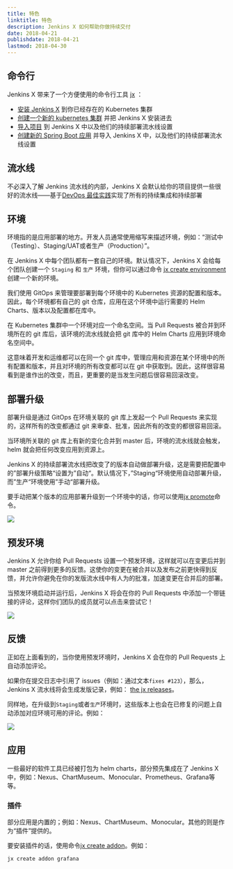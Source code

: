 ```yaml
---
title: 特色
linktitle: 特色
description: Jenkins X 如何帮助你做持续交付
date: 2018-04-21
publishdate: 2018-04-21
lastmod: 2018-04-30
---
```


## 命令行

Jenkins X 带来了一个方便使用的命令行工具 [jx](/commands/jx/) ：

* [安装 Jenkins X](/zh/docs/getting-started/setup/install/) 到你已经存在的 Kubernetes 集群
* [创建一个新的 kubernetes 集群](/zh/docs/getting-started/setup/create-cluster/) 并把 Jenkins X 安装进去
* [导入项目](/zh/developing/import) 到 Jenkins X 中以及他们的持续部署流水线设置
* [创建新的 Spring Boot 应用](/zh/developing/create-spring) 并导入 Jenkins X 中，以及他们的持续部署流水线设置

## 流水线

不必深入了解 Jenkins 流水线的内部，Jenkins X 会默认给你的项目提供一些很好的流水线——基于[DevOps 最佳实践](/zh/about/concepts)实现了所有的持续集成和持续部署

## 环境

环境指的是应用部署的地方。开发人员通常使用缩写来描述环境，例如：“测试中（Testing）、Staging/UAT或者生产（Production）”。

在 Jenkins X 中每个团队都有一套自己的环境。默认情况下，Jenkins X 会给每个团队创建一个 `Staging` 和 `生产` 环境，但你可以通过命令 [jx create environment](/commands/jx_create_environment/)创建一个新的环境。

我们使用 GitOps 来管理要部署到每个环境中的 Kubernetes 资源的配置和版本。因此，每个环境都有自己的 git 仓库，应用在这个环境中运行需要的 Helm Charts、版本以及配置都在库中。

在 Kubernetes 集群中一个环境对应一个命名空间。当 Pull Requests 被合并到环境所在的 git 库后，该环境的流水线就会把 git 库中的 Helm Charts 应用到环境命名空间中。

这意味着开发和运维都可以在同一个 git 库中，管理应用和资源在某个环境中的所有配置和版本，并且对环境的所有改变都可以在 git 中获取到。因此，这样很容易看到是谁作出的改变，而且，更重要的是当发生问题后很容易回滚改变。

## 部署升级

部署升级是通过 GitOps 在环境关联的 git 库上发起一个 Pull Requests 来实现的，这样所有的改变都通过 git 来审查、批准，因此所有的改变的都很容易回滚。

当环境所关联的 git 库上有新的变化合并到 master 后，环境的流水线就会触发，helm 就会把任何改变应用到资源上。

Jenkins X 的持续部署流水线把改变了的版本自动做部署升级，这是需要把配置中的”部署升级策略“设置为”自动“。默认情况下，”Staging“环境使用自动部署升级，而”生产“环境使用”手动“部署升级。

要手动把某个版本的应用部署升级到一个环境中的话，你可以使用[jx promote](/developing/promote/)命令。

<img src="/images/overview.png" class="img-thumbnail">

## 预发环境

Jenkins X 允许你给 Pull Requests 设置一个预发环境，这样就可以在变更后并到 master 之前得到更多的反馈。这使你的变更在被合并以及发布之前更快得到反馈，并允许你避免在你的发版流水线中有人为的批准，加速变更在合并后的部署。

当预发环境启动并运行后，Jenkins X 将会在你的 Pull Requests 中添加一个带链接的评论，这样你们团队的成员就可以点击来尝试它！

<img src="/images/pr-comment.png" class="img-thumbnail">

## 反馈

正如在上面看到的，当你使用预发环境时，Jenkins X 会在你的 Pull Requests 上自动添加评论。

如果你在提交日志中引用了 issues（例如：通过文本`fixes #123`），那么，Jenkins X 流水线将会生成发版记录，例如： [the jx releases](https://github.com/jenkins-x/jx/releases)。

同样地，在升级到`Staging`或者`生产`环境时，这些版本上也会在已修复的问题上自动添加对应环境可用的评论。例如：

<img src="/images/issue-comment.png" class="img-thumbnail">


## 应用

一些最好的软件工具已经被打包为 helm charts，部分预先集成在了 Jenkins X 中，例如：Nexus、ChartMuseum、Monocular、Prometheus、Grafana等等。

### 插件

部分应用是内置的；例如：Nexus、ChartMuseum、Monocular。其他的则是作为“插件”提供的。

要安装插件的话，使用命令[jx create addon](/commands/jx_create_addon/)。例如：

```sh
jx create addon grafana
```
